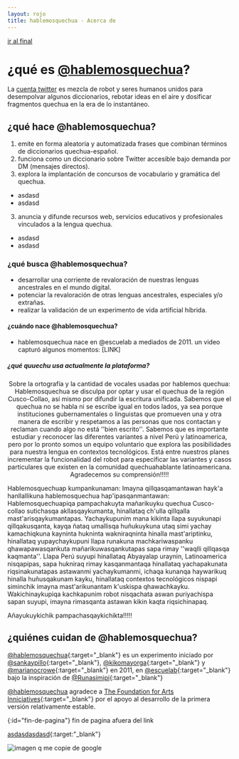 ```yaml
---
layout: rojo
title: hablemosquechua - Acerca de
---
```


[ir al final](#fin-de-pagina)

# ¿qué es [@hablemosquechua](https://twitter.com/hablemosquechua)?
La [cuenta twitter](https://twitter.com/hablemosquechua) es mezcla de robot y seres humanos unidos para desempolvar algunos diccionarios, rebotar ideas en el aire y dosificar fragmentos quechua en la era de lo instantáneo.

## ¿qué hace @hablemosquechua?

1. emite en forma aleatoria y automatizada frases que combinan términos de diccionarios quechua-español. 
2. funciona como un diccionario sobre Twitter accesible bajo demanda por DM (mensajes directos). 
3. explora la implantación de concursos de vocabulario y gramática del quechua.
  - asdasd
  - asdasd
3. anuncia y difunde recursos web, servicios educativos y profesionales vinculados a la lengua quechua.
  - asdasd
  - asdasd

### ¿qué busca @hablemosquechua?

- desarrollar una corriente de revaloración de nuestras lenguas ancestrales en el mundo digital.
- potenciar la revaloración de otras lenguas ancestrales, especiales y/o extrañas.
- realizar la validación de un experimento de vida artificial híbrida.

#### ¿cuándo nace @hablemosquechua?

- hablemosquechua nace en @escuelab a mediados de 2011. un video capturó algunos momentos: [LINK]

##### ¿qué quuechu usa actualmente la plataforma?

<div style="text-align:center">
Sobre la ortografía y la cantidad de vocales usadas por hablemos quechua: Hablemosquechua se disculpa por optar y usar el quechua de la región Cusco-Collao, así mismo por difundir la escritura unificada. Sabemos que el quechua no se habla ni se escribe igual en todos lados, ya sea porque instituciones gubernamentales o linguistas que promueven una y otra manera de escribir y respetamos a las personas que nos contactan y reclaman cuando algo no está ''bien escrito''. Sabemos que es importante estudiar y reconocer las diferentes variantes a nivel Perú y latinoamerica, pero por lo pronto somos un equipo voluntario que explora las posibilidades para nuestra lengua en contextos tecnológicos. Está entre nuestros planes incrementar la funcionalidad del robot para especificar las variantes y casos particulares  que existen en la comunidad quechuahablante latinoamericana.
Agradecemos su comprensión!!!!!
</div>

Hablemosquechuap kumpankunaman:
Imayna qillqasqamantawan hayk'a hanllallikuna hablemosquechua hap'ipasqanmantawan:
Hablemosquechuapiqa pampachakuyta mañarikuyku quechua Cusco-collao sutichasqa akllasqaykumanta, hinallataq ch'ulla qillqalla mast'arisqaykumantapas.
Yachaykupunim mana kikinta llapa suyukunapi qillqakusqanta, kayqa ñataq umallisqa huñukuykuna utaq simi yachay kamachiqkuna kayninta hukninta wakniraqninta hinalla mast'ariptinku, hinallataq yupaychaykupuni llapa runakuna machkariwaspanku qhawapawasqankuta mañarikuwasqankutapas sapa rimay ''waqlli qillqasqa kaqmanta''. Llapa Perú suyupi hinallataq Abyayalap uraynin, Latinoamerica nisqapipas, sapa hukniraq rimay kasqanmantaqa hinallataq yachapakunata riqsinakunatapas astawanmi yachaykumanmi, ichaqa kunanqa haywarikuq hinalla huñusqakunam kayku, hinallataq contextos tecnológicos nispapi siminchik imayna mast'arikunantam k'uskispa qhawachkayku. Wakichinaykupiqa kachkapunim robot nisqachata aswan puriyachispa sapan suyupi, imayna rimasqanta astawan kikin kaqta riqsichinapaq.

Añayukuykichik pampachasqaykichikta!!!!!

## ¿quiénes cuidan de @hablemosquechua?
[@hablemosquechua](https://twitter.com/hablemosquechua){:target="_blank"} es un experimento iniciado por
[@sankaypillo](https://twitter.com/sankaypillo){:target="_blank"},
[@kikomayorga](https://twitter.com/kikomayorga){:target="_blank"}
y [@marianocrowe](https://twitter.com/marianocrowe){:target="_blank"} en 2011, en
[@escuelab](https://twitter.com/escuelab){:target="_blank"} bajo la inspiración de
[@Runasimipi](https://twitter.com/Runasimipi){:target="_blank"}

[@hablemosquechua](https://twitter.com/hablemosquechua) agradece a
[The Foundation for Arts Inniciatives](http://www.ffaiarts.net){:target="_blank"}
por el apoyo al desarrollo de la primera versión relativamente estable.


[ ](){:id="fin-de-pagina"}
fin de pagina afuera del link

[asdasdasdasd](/img/algo.txt){:target:"_blank"}

![imagen q me copie de google](http://www.rinconline.com/blog/wp-content/uploads/2013/04/google-tropical-wallpaper-435588.jpeg)